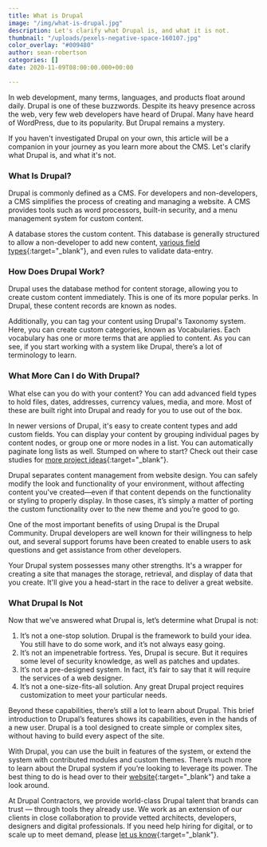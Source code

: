 ```yaml
---
title: What is Drupal
image: "/img/what-is-drupal.jpg"
description: Let's clarify what Drupal is, and what it is not.
thumbnail: "/uploads/pexels-negative-space-160107.jpg"
color_overlay: "#009480"
author: sean-robertson
categories: []
date: 2020-11-09T08:00:00.000+00:00

---
```

In web development, many terms, languages, and products float around daily. Drupal is one of these buzzwords. Despite its heavy presence across the web, very few web developers have heard of Drupal. Many have heard of WordPress, due to its popularity. But Drupal remains a mystery.

If you haven't investigated Drupal on your own, this article will be a companion in your journey as you learn more about the CMS. Let's clarify what Drupal is, and what it's not.

### What Is Drupal?

Drupal is commonly defined as a CMS. For developers and non-developers, a CMS simplifies the process of creating and managing a website. A CMS provides tools such as word processors, built-in security, and a menu management system for custom content.

A database stores the custom content. This database is generally structured to allow a non-developer to add new content, [various field types](https://app.drupalcontractors.com/blogs/drupal-8-temp-store-temporary-data-storage){:target="_blank"}, and even rules to validate data-entry.

### How Does Drupal Work?

Drupal uses the database method for content storage, allowing you to create custom content immediately. This is one of its more popular perks. In Drupal, these content records are known as nodes.

Additionally, you can tag your content using Drupal's Taxonomy system. Here, you can create custom categories, known as Vocabularies. Each vocabulary has one or more terms that are applied to content. As you can see, if you start working with a system like Drupal, there’s a lot of terminology to learn.

### What More Can I do With Drupal?

What else can you do with your content? You can add advanced field types to hold files, dates, addresses, currency values, media, and more. Most of these are built right into Drupal and ready for you to use out of the box.

In newer versions of Drupal, it's easy to create content types and add custom fields. You can display your content by grouping individual pages by content nodes, or group one or more nodes in a list. You can automatically paginate long lists as well. Stumped on where to start? Check out their case studies for [more project ideas](https://www.drupal.org/case-studies/community){:target="_blank"}.

Drupal separates content management from website design. You can safely modify the look and functionality of your environment, without affecting content you've created—even if that content depends on the functionality or styling to properly display. In those cases, it’s simply a matter of porting the custom functionality over to the new theme and you’re good to go.

One of the most important benefits of using Drupal is the Drupal Community. Drupal developers are well known for their willingness to help out, and several support forums have been created to enable users to ask questions and get assistance from other developers.

Your Drupal system possesses many other strengths. It's a wrapper for creating a site that manages the storage, retrieval, and display of data that you create. It'll give you a head-start in the race to deliver a great website.

### What Drupal Is Not

Now that we’ve answered what Drupal is, let’s determine what Drupal is not:

1. It’s not a one-stop solution. Drupal is the framework to build your idea. You still have to do some work, and it’s not always easy going.
2. It’s not an impenetrable fortress. Yes, Drupal is secure. But it requires some level of security knowledge, as well as patches and updates.
3. It’s not a pre-designed system. In fact, it’s fair to say that it will require the services of a web designer.
4. It’s not a one-size-fits-all solution. Any great Drupal project requires customization to meet your particular needs.

Beyond these capabilities, there’s still a lot to learn about Drupal. This brief introduction to Drupal’s features shows its capabilities, even in the hands of a new user. Drupal is a tool designed to create simple or complex sites, without having to build every aspect of the site.

With Drupal, you can use the built in features of the system, or extend the system with contributed modules and custom themes. There’s much more to learn about the Drupal system if you’re looking to leverage its power. The best thing to do is head over to their [website](https://www.drupal.org/){:target="_blank"} and take a look around.

At Drupal Contractors, we provide world-class Drupal talent that brands can trust — through tools they already use. We work as an extension of our clients in close collaboration to provide vetted architects, developers, designers and digital professionals. If you need help hiring for digital, or to scale up to meet demand, please [let us know](https://drupalcontractors.com){:target="_blank"}.